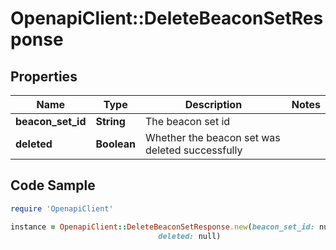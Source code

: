 # OpenapiClient::DeleteBeaconSetResponse

## Properties

Name | Type | Description | Notes
------------ | ------------- | ------------- | -------------
**beacon_set_id** | **String** | The beacon set id | 
**deleted** | **Boolean** | Whether the beacon set was deleted successfully | 

## Code Sample

```ruby
require 'OpenapiClient'

instance = OpenapiClient::DeleteBeaconSetResponse.new(beacon_set_id: null,
                                 deleted: null)
```


